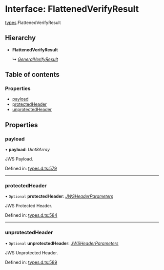 # Interface: FlattenedVerifyResult

[types](../modules/types.md).FlattenedVerifyResult

## Hierarchy

* **FlattenedVerifyResult**

  ↳ [*GeneralVerifyResult*](types.generalverifyresult.md)

## Table of contents

### Properties

- [payload](types.flattenedverifyresult.md#payload)
- [protectedHeader](types.flattenedverifyresult.md#protectedheader)
- [unprotectedHeader](types.flattenedverifyresult.md#unprotectedheader)

## Properties

### payload

• **payload**: *Uint8Array*

JWS Payload.

Defined in: [types.d.ts:579](https://github.com/panva/jose/blob/v3.9.0/src/types.d.ts#L579)

___

### protectedHeader

• `Optional` **protectedHeader**: [*JWSHeaderParameters*](types.jwsheaderparameters.md)

JWS Protected Header.

Defined in: [types.d.ts:584](https://github.com/panva/jose/blob/v3.9.0/src/types.d.ts#L584)

___

### unprotectedHeader

• `Optional` **unprotectedHeader**: [*JWSHeaderParameters*](types.jwsheaderparameters.md)

JWS Unprotected Header.

Defined in: [types.d.ts:589](https://github.com/panva/jose/blob/v3.9.0/src/types.d.ts#L589)
